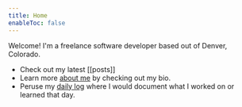 ```yaml
---
title: Home
enableToc: false
---
```


Welcome! I'm a freelance software developer based out of Denver, Colorado.

- Check out my latest [[posts]]
- Learn more [about me](about) by checking out my bio.
- Peruse my [daily log](daily) where I would document what I worked on or learned that day.

